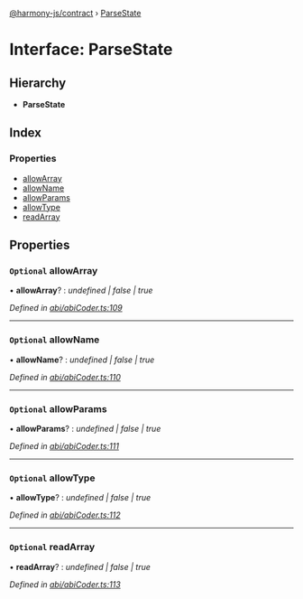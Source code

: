 [@harmony-js/contract](../globals.md) › [ParseState](parsestate.md)

# Interface: ParseState

## Hierarchy

* **ParseState**

## Index

### Properties

* [allowArray](parsestate.md#optional-allowarray)
* [allowName](parsestate.md#optional-allowname)
* [allowParams](parsestate.md#optional-allowparams)
* [allowType](parsestate.md#optional-allowtype)
* [readArray](parsestate.md#optional-readarray)

## Properties

### `Optional` allowArray

• **allowArray**? : *undefined | false | true*

*Defined in [abi/abiCoder.ts:109](https://github.com/FireStack-Lab/Harmony-sdk-core/blob/ffbbffb/packages/harmony-contract/src/abi/abiCoder.ts#L109)*

___

### `Optional` allowName

• **allowName**? : *undefined | false | true*

*Defined in [abi/abiCoder.ts:110](https://github.com/FireStack-Lab/Harmony-sdk-core/blob/ffbbffb/packages/harmony-contract/src/abi/abiCoder.ts#L110)*

___

### `Optional` allowParams

• **allowParams**? : *undefined | false | true*

*Defined in [abi/abiCoder.ts:111](https://github.com/FireStack-Lab/Harmony-sdk-core/blob/ffbbffb/packages/harmony-contract/src/abi/abiCoder.ts#L111)*

___

### `Optional` allowType

• **allowType**? : *undefined | false | true*

*Defined in [abi/abiCoder.ts:112](https://github.com/FireStack-Lab/Harmony-sdk-core/blob/ffbbffb/packages/harmony-contract/src/abi/abiCoder.ts#L112)*

___

### `Optional` readArray

• **readArray**? : *undefined | false | true*

*Defined in [abi/abiCoder.ts:113](https://github.com/FireStack-Lab/Harmony-sdk-core/blob/ffbbffb/packages/harmony-contract/src/abi/abiCoder.ts#L113)*
